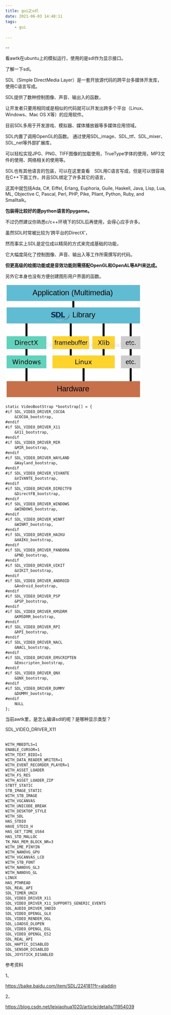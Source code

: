 ```yaml
---
title: gui之sdl
date: 2021-06-03 14:48:11
tags:
	- gui

---
```


--

看awtk在ubuntu上的模拟运行，使用的是sdl作为显示接口。

了解一下sdl。

SDL（Simple DirectMedia Layer）是一套开放源代码的跨平台多媒体开发库，使用C语言写成。

SDL提供了数种控制图像、声音、输出入的函数，

让开发者只要用相同或是相似的代码就可以开发出跨多个平台（Linux、Windows、Mac OS X等）的应用软件。

目前SDL多用于开发游戏、模拟器、媒体播放器等多媒体应用领域。



SDL内置了调用OpenGL的函数。
通过使用SDL_image、SDL_ttf、SDL_mixer、SDL_net等外部扩展库，

可以轻松实现JPG、PNG、TIFF图像的加载使用，TrueType字体的使用，MP3文件的使用、网络相关的使用等。

SDL也有其他语言的包装，可以在这里查看　SDL用C语言写成，但是可以很容易在C++下面工作，并且SDL绑定了许多其它的语言，

这其中就包括Ada, C#, Eiffel, Erlang, Euphoria, Guile, Haskell, Java, Lisp, Lua, ML, Objective C, Pascal, Perl, PHP, Pike, Pliant, Python, Ruby, and Smalltalk。

**包装得比较好的是python语言的pygame。**

不过仍然建议你熟悉c/c++环境下的SDL后再使用，会得心应手许多。



虽然SDL时常被比较为‘跨平台的DirectX’，

然而事实上SDL是定位成以精简的方式来完成基础的功能，

它大幅度简化了控制图像、声音、输出入等工作所需撰写的代码。

**但更高级的绘图功能或是音效功能则需搭配OpenGL和OpenAL等API来达成。**

另外它本身也没有方便创建图形用户界面的函数。

![img](../images/random_name/20130923233206828)



```
static VideoBootStrap *bootstrap[] = {
#if SDL_VIDEO_DRIVER_COCOA
    &COCOA_bootstrap,
#endif
#if SDL_VIDEO_DRIVER_X11
    &X11_bootstrap,
#endif
#if SDL_VIDEO_DRIVER_MIR
    &MIR_bootstrap,
#endif
#if SDL_VIDEO_DRIVER_WAYLAND
    &Wayland_bootstrap,
#endif
#if SDL_VIDEO_DRIVER_VIVANTE
    &VIVANTE_bootstrap,
#endif
#if SDL_VIDEO_DRIVER_DIRECTFB
    &DirectFB_bootstrap,
#endif
#if SDL_VIDEO_DRIVER_WINDOWS
    &WINDOWS_bootstrap,
#endif
#if SDL_VIDEO_DRIVER_WINRT
    &WINRT_bootstrap,
#endif
#if SDL_VIDEO_DRIVER_HAIKU
    &HAIKU_bootstrap,
#endif
#if SDL_VIDEO_DRIVER_PANDORA
    &PND_bootstrap,
#endif
#if SDL_VIDEO_DRIVER_UIKIT
    &UIKIT_bootstrap,
#endif
#if SDL_VIDEO_DRIVER_ANDROID
    &Android_bootstrap,
#endif
#if SDL_VIDEO_DRIVER_PSP
    &PSP_bootstrap,
#endif
#if SDL_VIDEO_DRIVER_KMSDRM
    &KMSDRM_bootstrap,
#endif
#if SDL_VIDEO_DRIVER_RPI
    &RPI_bootstrap,
#endif
#if SDL_VIDEO_DRIVER_NACL
    &NACL_bootstrap,
#endif
#if SDL_VIDEO_DRIVER_EMSCRIPTEN
    &Emscripten_bootstrap,
#endif
#if SDL_VIDEO_DRIVER_QNX
    &QNX_bootstrap,
#endif
#if SDL_VIDEO_DRIVER_DUMMY
    &DUMMY_bootstrap,
#endif
    NULL
};
```

当前awtk里，是怎么编译sdl的呢？是哪种显示类型？

SDL_VIDEO_DRIVER_X11

```

WITH_MBEDTLS=1  
ENABLE_CURSOR=1  
WITH_TEXT_BIDI=1  
WITH_DATA_READER_WRITER=1  
WITH_EVENT_RECORDER_PLAYER=1  
WITH_ASSET_LOADER 
WITH_FS_RES 
WITH_ASSET_LOADER_ZIP  
STBTT_STATIC 
STB_IMAGE_STATIC 
WITH_STB_IMAGE  
WITH_VGCANVAS 
WITH_UNICODE_BREAK 
WITH_DESKTOP_STYLE  
WITH_SDL 
HAS_STDIO 
HAVE_STDIO_H 
HAS_GET_TIME_US64  
HAS_STD_MALLOC 
TK_MAX_MEM_BLOCK_NR=3  
WITH_IME_PINYIN  
WITH_NANOVG_GPU 
WITH_VGCANVAS_LCD 
WITH_STB_FONT  
WITH_NANOVG_GL3 
WITH_NANOVG_GL  
LINUX 
HAS_PTHREAD 
SDL_REAL_API 
SDL_TIMER_UNIX 
SDL_VIDEO_DRIVER_X11 
SDL_VIDEO_DRIVER_X11_SUPPORTS_GENERIC_EVENTS  
SDL_AUDIO_DRIVER_SNDIO 
SDL_VIDEO_OPENGL_GLX 
SDL_VIDEO_RENDER_OGL  
SDL_LOADSO_DLOPEN 
SDL_VIDEO_OPENGL_EGL 
SDL_VIDEO_OPENGL_ES2  
SDL_REAL_API 
SDL_HAPTIC_DISABLED 
SDL_SENSOR_DISABLED 
SDL_JOYSTICK_DISABLED
```



参考资料

1、

https://baike.baidu.com/item/SDL/224181?fr=aladdin

2、

https://blog.csdn.net/leixiaohua1020/article/details/11954039
